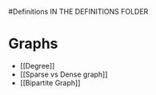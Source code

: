 #Definitions 
IN THE DEFINITIONS FOLDER
# Graphs
- [[Degree]]
- [[Sparse vs Dense graph]]
- [[Bipartite Graph]]

